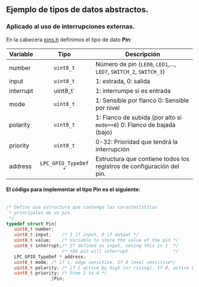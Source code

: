 ## Ejemplo de tipos de datos abstractos.
### Aplicado al uso de interrupciones externas.


En la cabecera [pins.h](https://github.com/3ll34ndr0/ese/blob/master/apse/tp/tfinal/src/pins.h) definimos el tipo de dato **Pin**:

Variable | Tipo | Descripción
---|:---:|---
number | `uint8_t` | Número de pin (`LED0`, `LED1`,..., `LED7`, `SWITCH_2`, `SWITCH_3`) 
input  | `uint8_t` | 1: estrada, 0: salida
interrupt | uint8_t` | 1: interrumpe si es entrada 
mode   | `uint8_t` | 1: Sensible por flanco 0: Sensible por nivel
polarity | `uint8_t` | 1: Flanco de subida (por alto si `mode==0`) 0: Flanco de bajada (bajo)
priority | `uint8_t` | 0-32: Prioridad que tendrá la interrupción
address | `LPC_GPIO_TypeDef *` | Estructura que contiene todos los registros de configuración del pin.

#### El código para implementar el tipo **Pin** es el siguiente:
``` c

/* Defino una estructura que contenga las características
 * principales de un pin.
 */
typedef struct Pin{
   uint8_t number;
   uint8_t input;    /* 1 if input, 0 if output */
   uint8_t value;    /* Variable to store the value of the pin */
   uint8_t interrupt;/* If defined as input, seting this in 1  */
                     /* the pin will interrupt                 */
   LPC_GPIO_TypeDef * address;
   uint8_t mode; /* if 1, edge sensitive. If 0 level sensitive*/
   uint8_t polarity; /* if 1 active by high (or rising). If 0, active by low (or falling)*/
   uint8_t priority; /* From 1 to 4 */
                 }Pin;
```
